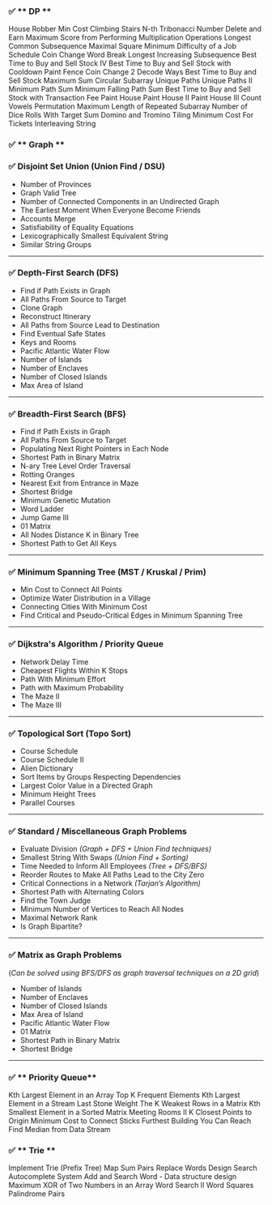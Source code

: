 ### ✅ ** DP **
  House Robber
  Min Cost Climbing Stairs
  N-th Tribonacci Number
  Delete and Earn
  Maximum Score from Performing Multiplication Operations
  Longest Common Subsequence
  Maximal Square
  Minimum Difficulty of a Job Schedule
  Coin Change
  Word Break
  Longest Increasing Subsequence
  Best Time to Buy and Sell Stock IV
  Best Time to Buy and Sell Stock with Cooldown
  Paint Fence
  Coin Change 2
  Decode Ways
  Best Time to Buy and Sell Stock
  Maximum Sum Circular Subarray
  Unique Paths
  Unique Paths II
  Minimum Path Sum
  Minimum Falling Path Sum
  Best Time to Buy and Sell Stock with Transaction Fee
  Paint House
  Paint House II
  Paint House III
  Count Vowels Permutation
  Maximum Length of Repeated Subarray
  Number of Dice Rolls With Target Sum
  Domino and Tromino Tiling
  Minimum Cost For Tickets
  Interleaving String


### ✅ ** Graph **
### ✅ **Disjoint Set Union (Union Find / DSU)**
- Number of Provinces  
- Graph Valid Tree  
- Number of Connected Components in an Undirected Graph  
- The Earliest Moment When Everyone Become Friends  
- Accounts Merge  
- Satisfiability of Equality Equations  
- Lexicographically Smallest Equivalent String  
- Similar String Groups  

---

### ✅ **Depth-First Search (DFS)**
- Find if Path Exists in Graph  
- All Paths From Source to Target  
- Clone Graph  
- Reconstruct Itinerary  
- All Paths from Source Lead to Destination  
- Find Eventual Safe States  
- Keys and Rooms  
- Pacific Atlantic Water Flow  
- Number of Islands  
- Number of Enclaves  
- Number of Closed Islands  
- Max Area of Island  

---

### ✅ **Breadth-First Search (BFS)**
- Find if Path Exists in Graph  
- All Paths From Source to Target  
- Populating Next Right Pointers in Each Node  
- Shortest Path in Binary Matrix  
- N-ary Tree Level Order Traversal  
- Rotting Oranges  
- Nearest Exit from Entrance in Maze  
- Shortest Bridge  
- Minimum Genetic Mutation  
- Word Ladder  
- Jump Game III  
- 01 Matrix  
- All Nodes Distance K in Binary Tree  
- Shortest Path to Get All Keys  

---

### ✅ **Minimum Spanning Tree (MST / Kruskal / Prim)**
- Min Cost to Connect All Points  
- Optimize Water Distribution in a Village  
- Connecting Cities With Minimum Cost  
- Find Critical and Pseudo-Critical Edges in Minimum Spanning Tree  

---

### ✅ **Dijkstra's Algorithm / Priority Queue**
- Network Delay Time  
- Cheapest Flights Within K Stops  
- Path With Minimum Effort  
- Path with Maximum Probability  
- The Maze II  
- The Maze III  

---

### ✅ **Topological Sort (Topo Sort)**
- Course Schedule  
- Course Schedule II  
- Alien Dictionary  
- Sort Items by Groups Respecting Dependencies  
- Largest Color Value in a Directed Graph  
- Minimum Height Trees  
- Parallel Courses  

---

### ✅ **Standard / Miscellaneous Graph Problems**
- Evaluate Division *(Graph + DFS + Union Find techniques)*  
- Smallest String With Swaps *(Union Find + Sorting)*  
- Time Needed to Inform All Employees *(Tree + DFS/BFS)*  
- Reorder Routes to Make All Paths Lead to the City Zero  
- Critical Connections in a Network *(Tarjan’s Algorithm)*  
- Shortest Path with Alternating Colors  
- Find the Town Judge  
- Minimum Number of Vertices to Reach All Nodes  
- Maximal Network Rank  
- Is Graph Bipartite?  

---

### ✅ **Matrix as Graph Problems**
(*Can be solved using BFS/DFS as graph traversal techniques on a 2D grid*)
- Number of Islands  
- Number of Enclaves  
- Number of Closed Islands  
- Max Area of Island  
- Pacific Atlantic Water Flow  
- 01 Matrix  
- Shortest Path in Binary Matrix  
- Shortest Bridge  

---

### ✅ ** Priority Queue**

  Kth Largest Element in an Array
  Top K Frequent Elements
  Kth Largest Element in a Stream
  Last Stone Weight
  The K Weakest Rows in a Matrix
  Kth Smallest Element in a Sorted Matrix
  Meeting Rooms II
  K Closest Points to Origin
  Minimum Cost to Connect Sticks
  Furthest Building You Can Reach
  Find Median from Data Stream

### ✅ ** Trie **
  Implement Trie (Prefix Tree)
  Map Sum Pairs
  Replace Words
  Design Search Autocomplete System
  Add and Search Word - Data structure design
  Maximum XOR of Two Numbers in an Array
  Word Search II
  Word Squares
  Palindrome Pairs
